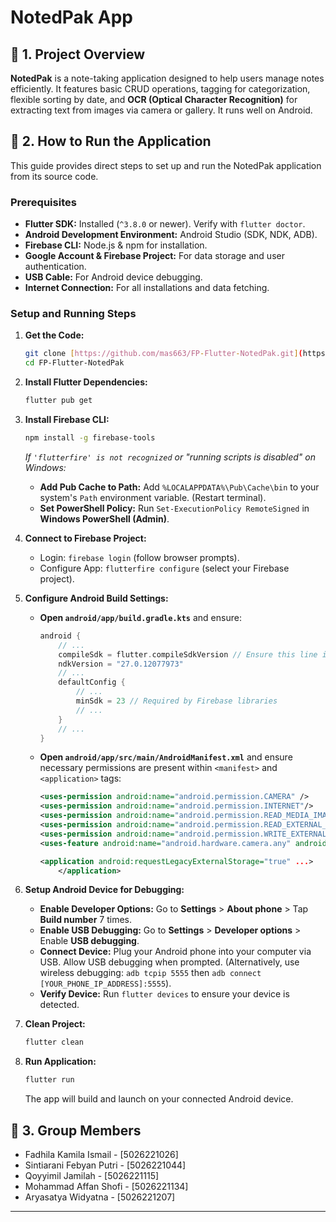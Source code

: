 # NotedPak App

## 📝 1. Project Overview

**NotedPak** is a note-taking application designed to help users manage notes efficiently. It features basic CRUD operations, tagging for categorization, flexible sorting by date, and **OCR (Optical Character Recognition)** for extracting text from images via camera or gallery. It runs well on Android.

## 🚀 2. How to Run the Application

This guide provides direct steps to set up and run the NotedPak application from its source code.

### Prerequisites

* **Flutter SDK:** Installed (`^3.8.0` or newer). Verify with `flutter doctor`.
* **Android Development Environment:** Android Studio (SDK, NDK, ADB).
* **Firebase CLI:** Node.js & npm for installation.
* **Google Account & Firebase Project:** For data storage and user authentication.
* **USB Cable:** For Android device debugging.
* **Internet Connection:** For all installations and data fetching.

### Setup and Running Steps

1.  **Get the Code:**
    ```bash
    git clone [https://github.com/mas663/FP-Flutter-NotedPak.git](https://github.com/mas663/FP-Flutter-NotedPak.git)
    cd FP-Flutter-NotedPak
    ```

2.  **Install Flutter Dependencies:**
    ```bash
    flutter pub get
    ```

3.  **Install Firebase CLI:**
    ```bash
    npm install -g firebase-tools
    ```
    *If `'flutterfire' is not recognized` or "running scripts is disabled" on Windows:*
    * **Add Pub Cache to Path:** Add `%LOCALAPPDATA%\Pub\Cache\bin` to your system's `Path` environment variable. (Restart terminal).
    * **Set PowerShell Policy:** Run `Set-ExecutionPolicy RemoteSigned` in **Windows PowerShell (Admin)**.

4.  **Connect to Firebase Project:**
    * Login: `firebase login` (follow browser prompts).
    * Configure App: `flutterfire configure` (select your Firebase project).

5.  **Configure Android Build Settings:**
    * **Open `android/app/build.gradle.kts`** and ensure:
        ```kotlin
        android {
            // ...
            compileSdk = flutter.compileSdkVersion // Ensure this line is correctly formatted
            ndkVersion = "27.0.12077973"
            // ...
            defaultConfig {
                // ...
                minSdk = 23 // Required by Firebase libraries
                // ...
            }
            // ...
        }
        ```
    * **Open `android/app/src/main/AndroidManifest.xml`** and ensure necessary permissions are present within `<manifest>` and `<application>` tags:
        ```xml
        <uses-permission android:name="android.permission.CAMERA" />
        <uses-permission android:name="android.permission.INTERNET"/>
        <uses-permission android:name="android.permission.READ_MEDIA_IMAGES" />
        <uses-permission android:name="android.permission.READ_EXTERNAL_STORAGE" android:maxSdkVersion="32" />
        <uses-permission android:name="android.permission.WRITE_EXTERNAL_STORAGE" android:maxSdkVersion="28" />
        <uses-feature android:name="android.hardware.camera.any" android:required="true" />
        
        <application android:requestLegacyExternalStorage="true" ...>
            </application>
        ```

6.  **Setup Android Device for Debugging:**
    * **Enable Developer Options:** Go to **Settings** > **About phone** > Tap **Build number** 7 times.
    * **Enable USB Debugging:** Go to **Settings** > **Developer options** > Enable **USB debugging**.
    * **Connect Device:** Plug your Android phone into your computer via USB. Allow USB debugging when prompted. (Alternatively, use wireless debugging: `adb tcpip 5555` then `adb connect [YOUR_PHONE_IP_ADDRESS]:5555`).
    * **Verify Device:** Run `flutter devices` to ensure your device is detected.

7.  **Clean Project:**
    ```bash
    flutter clean
    ```

8.  **Run Application:**
    ```bash
    flutter run
    ```
    The app will build and launch on your connected Android device.

## 👥 3. Group Members

* Fadhila Kamila Ismail - [5026221026]
* Sintiarani Febyan Putri - [5026221044]
* Qoyyimil Jamilah - [5026221115]
* Mohammad Affan Shofi - [5026221134]
* Aryasatya Widyatna - [5026221207]

---